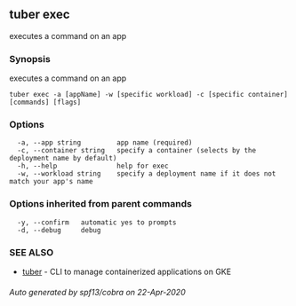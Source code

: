## tuber exec

executes a command on an app

### Synopsis

executes a command on an app

```
tuber exec -a [appName] -w [specific workload] -c [specific container] [commands] [flags]
```

### Options

```
  -a, --app string         app name (required)
  -c, --container string   specify a container (selects by the deployment name by default)
  -h, --help               help for exec
  -w, --workload string    specify a deployment name if it does not match your app's name
```

### Options inherited from parent commands

```
  -y, --confirm   automatic yes to prompts
  -d, --debug     debug
```

### SEE ALSO

* [tuber](tuber.md)	 - CLI to manage containerized applications on GKE

###### Auto generated by spf13/cobra on 22-Apr-2020
